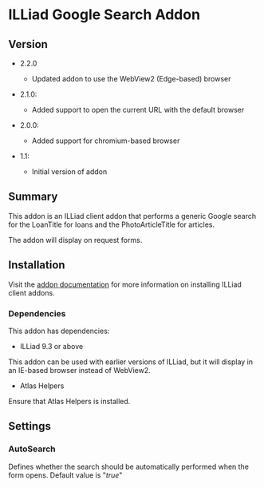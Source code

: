 # ILLiad Google Search Addon

## Version

- 2.2.0
    - Updated addon to use the WebView2 (Edge-based) browser

- 2.1.0:

    - Added support to open the current URL with the default browser

- 2.0.0:

    - Added support for chromium-based browser

- 1.1:

    - Initial version of addon

## Summary
This addon is an ILLiad client addon that performs a generic Google search for the LoanTitle for loans and the PhotoArticleTitle for articles. 

The addon will display on request forms. 

## Installation

Visit the [addon documentation](https://atlas-sys.atlassian.net/wiki/spaces/ILLiadAddons/pages/3149384/Installing+Addons) for more information on installing ILLiad client addons.

### Dependencies 

This addon has dependencies:

*    ILLiad 9.3 or above

This addon can be used with earlier versions of ILLiad, but it will display in an IE-based browser instead of WebView2.

*    Atlas Helpers

Ensure that Atlas Helpers is installed.

## Settings

### AutoSearch
Defines whether the search should be automatically performed when the form opens. Default value is "*true*"